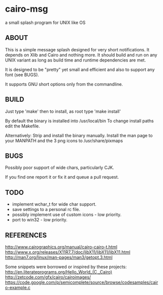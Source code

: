 cairo-msg
=========

a small splash program for UNIX like OS

ABOUT
-----

This is a simple message splash designed for very short notifications.
It depends on Xlib and Cairo and nothing more. It should build and run
on any UNIX variant as long as build time and runtime dependencies are met.

It is designed to be "pretty" yet small and efficient and also to support
any font (see BUGS).

It supports GNU short options only from the commandline.

BUILD
-----

Just type 'make'
then to install, as root type 'make install'

By default the binary is installed into /usr/local/bin
To change install paths edit the Makefile.

Alternatively:
Strip and install the binary manually.
Install the man page to your MANPATH and the 3 png icons to /usr/share/pixmaps

BUGS
----

Possibly poor support of wide chars, particularly CJK. 

If you find one report it or fix it and queue a pull request.

TODO
----

- implement wchar_t for wide char support.
- save settings to a personal rc file.
- possibly implement use of custom icons - low priority.
- port to win32 - low priority.

REFERENCES
----------
http://www.cairographics.org/manual/cairo-cairo-t.html
http://www.x.org/releases/X11R7.7/doc/libX11/libX11/libX11.html
http://man7.org/linux/man-pages/man3/getopt.3.html

Some snippets were borrowed or inspired by these projects:
http://en.literateprograms.org/Hello_World_(C,_Cairo)
http://zetcode.com/gfx/cairo/cairoimages/
https://code.google.com/p/semicomplete/source/browse/codesamples/cairo-example.c
